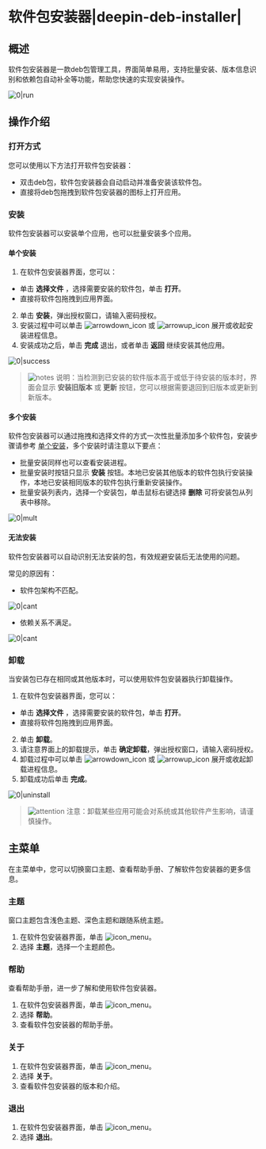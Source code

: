 # 软件包安装器|deepin-deb-installer|

## 概述

软件包安装器是一款deb包管理工具，界面简单易用，支持批量安装、版本信息识别和依赖包自动补全等功能，帮助您快速的实现安装操作。

![0|run](fig/run.png)


## 操作介绍

### 打开方式

您可以使用以下方法打开软件包安装器：

- 双击deb包，软件包安装器会自动启动并准备安装该软件包。
- 直接将deb包拖拽到软件包安装器的图标上打开应用。

### 安装

软件包安装器可以安装单个应用，也可以批量安装多个应用。

#### 单个安装

1.  在软件包安装器界面，您可以：
   - 单击 **选择文件** ，选择需要安装的软件包，单击 **打开**。
   - 直接将软件包拖拽到应用界面。
2.  单击 **安装**，弹出授权窗口，请输入密码授权。
3.  安装过程中可以单击 ![arrowdown_icon](../common/down.svg) 或 ![arrowup_icon](../common/up.svg) 展开或收起安装进程信息。
4.  安装成功之后，单击 **完成** 退出，或者单击 **返回** 继续安装其他应用。

![0|success](fig/success.png)

> ![notes](../common/notes.svg) 说明：当检测到已安装的软件版本高于或低于待安装的版本时，界面会显示 **安装旧版本** 或 **更新** 按钮，您可以根据需要退回到旧版本或更新到新版本。



#### 多个安装

软件包安装器可以通过拖拽和选择文件的方式一次性批量添加多个软件包，安装步骤请参考 [单个安装](#单个安装)，多个安装时请注意以下要点：

- 批量安装同样也可以查看安装进程。
- 批量安装时按钮只显示 **安装** 按钮。本地已安装其他版本的软件包执行安装操作，本地已安装相同版本的软件包执行重新安装操作。
- 批量安装列表内，选择一个安装包，单击鼠标右键选择 **删除** 可将安装包从列表中移除。


![0|mult](fig/multi.png)

#### 无法安装

软件包安装器可以自动识别无法安装的包，有效规避安装后无法使用的问题。

常见的原因有：

- 软件包架构不匹配。
  

![0|cant](fig/cant1.png)

- 依赖关系不满足。

![0|cant](fig/cant2.png)


### 卸载

当安装包已存在相同或其他版本时，可以使用软件包安装器执行卸载操作。

1.  在软件包安装器界面，您可以：
   - 单击 **选择文件** ，选择需要安装的软件包，单击 **打开**。
   - 直接将软件包拖拽到应用界面。
2. 单击 **卸载**。
3. 请注意界面上的卸载提示，单击 **确定卸载**，弹出授权窗口，请输入密码授权。
4. 卸载过程中可以单击 ![arrowdown_icon](../common/down.svg) 或 ![arrowup_icon](../common/up.svg) 展开或收起卸载进程信息。
5.  卸载成功后单击 **完成**。

![0|uninstall](fig/uninstall.png)

> ![attention](../common/attention.svg) 注意：卸载某些应用可能会对系统或其他软件产生影响，请谨慎操作。



## 主菜单

在主菜单中，您可以切换窗口主题、查看帮助手册、了解软件包安装器的更多信息。

### 主题

窗口主题包含浅色主题、深色主题和跟随系统主题。

1. 在软件包安装器界面，单击 ![icon_menu](../common/icon_menu.svg)。
2. 选择 **主题**，选择一个主题颜色。

### 帮助

查看帮助手册，进一步了解和使用软件包安装器。

1. 在软件包安装器界面，单击 ![icon_menu](../common/icon_menu.svg)。
2. 选择 **帮助**。
3. 查看软件包安装器的帮助手册。


### 关于

1. 在软件包安装器界面，单击 ![icon_menu](../common/icon_menu.svg)。
2. 选择 **关于**。
3. 查看软件包安装器的版本和介绍。


### 退出

1. 在软件包安装器界面，单击 ![icon_menu](../common/icon_menu.svg)。
2. 选择 **退出**。


